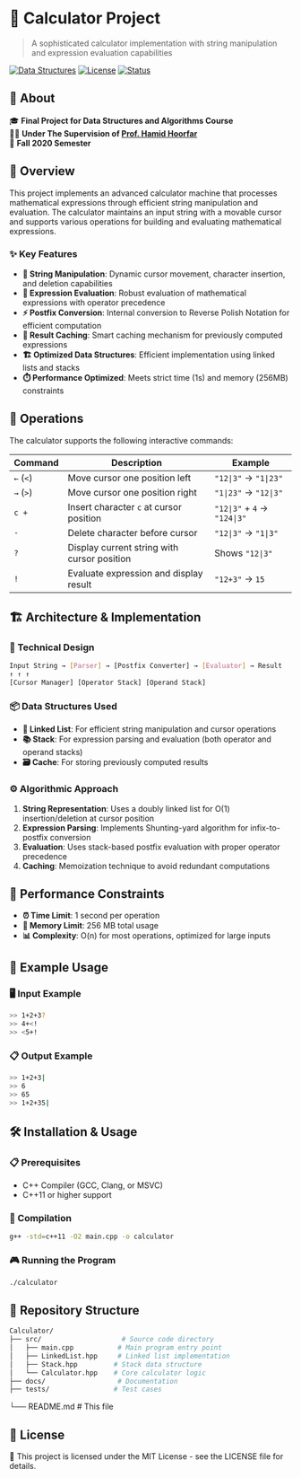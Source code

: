 # 🧮 Calculator Project

> A sophisticated calculator implementation with string manipulation and expression evaluation capabilities

[![Data Structures](https://img.shields.io/badge/Data%20Structures-Linked%20List%20%26%20Stack-blue.svg)](https://github.com/Amirbehnam1009/Calculator)
[![License](https://img.shields.io/badge/License-MIT-green.svg)](https://opensource.org/licenses/MIT)
[![Status](https://img.shields.io/badge/Status-Completed-brightgreen.svg)](https://github.com/Amirbehnam1009/Calculator)

## 📖 About

🎓 **Final Project for Data Structures and Algorithms Course**  
👨‍🏫 **Under The Supervision of [Prof. Hamid Hoorfar](https://scholar.google.com/citations?user=BeV-i0AAAAAJ&hl=en)**  
🍂 **Fall 2020 Semester**

## 🚀 Overview

This project implements an advanced calculator machine that processes mathematical expressions through efficient string manipulation and evaluation. The calculator maintains an input string with a movable cursor and supports various operations for building and evaluating mathematical expressions.

### ✨ Key Features

- **📝 String Manipulation**: Dynamic cursor movement, character insertion, and deletion capabilities
- **🧠 Expression Evaluation**: Robust evaluation of mathematical expressions with operator precedence
- **⚡ Postfix Conversion**: Internal conversion to Reverse Polish Notation for efficient computation
- **💾 Result Caching**: Smart caching mechanism for previously computed expressions
- **🏗️ Optimized Data Structures**: Efficient implementation using linked lists and stacks
- **⏱️ Performance Optimized**: Meets strict time (1s) and memory (256MB) constraints

## 🎯 Operations

The calculator supports the following interactive commands:

| Command | Description | Example |
|---------|-------------|---------|
| `←` (`<`) | Move cursor one position left | `"12\|3"` → `"1\|23"` |
| `→` (`>`) | Move cursor one position right | `"1\|23"` → `"12\|3"` |
| `c +` | Insert character `c` at cursor position | `"12\|3"` + `4` → `"124\|3"` |
| `-` | Delete character before cursor | `"12\|3"` → `"1\|3"` |
| `?` | Display current string with cursor position | Shows `"12\|3"` |
| `!` | Evaluate expression and display result | `"12+3"` → `15` |

## 🏗️ Architecture & Implementation

### 🔧 Technical Design
``` bash
Input String → [Parser] → [Postfix Converter] → [Evaluator] → Result
↑ ↑ ↑
[Cursor Manager] [Operator Stack] [Operand Stack]
```

### 📦 Data Structures Used

- **🔗 Linked List**: For efficient string manipulation and cursor operations
- **📚 Stack**: For expression parsing and evaluation (both operator and operand stacks)
- **🗃️ Cache**: For storing previously computed results

### ⚙️ Algorithmic Approach

1. **String Representation**: Uses a doubly linked list for O(1) insertion/deletion at cursor position
2. **Expression Parsing**: Implements Shunting-yard algorithm for infix-to-postfix conversion
3. **Evaluation**: Uses stack-based postfix evaluation with proper operator precedence
4. **Caching**: Memoization technique to avoid redundant computations

## 🚦 Performance Constraints

- **⏰ Time Limit**: 1 second per operation
- **💾 Memory Limit**: 256 MB total usage
- **📊 Complexity**: O(n) for most operations, optimized for large inputs

## 📸 Example Usage

### 🖥️ Input Example
```bash
>> 1+2+3?
>> 4+<!
>> <5+!
```

### 📋 Output Example
```bash
>> 1+2+3|
>> 6
>> 65
>> 1+2+35|
```


## 🛠️ Installation & Usage

### 📋 Prerequisites
- C++ Compiler (GCC, Clang, or MSVC)
- C++11 or higher support

### 🚀 Compilation
```bash
g++ -std=c++11 -O2 main.cpp -o calculator
```
### 🎮 Running the Program
```bash
./calculator
```
## 📁 Repository Structure
``` bash
Calculator/
├── src/                    # Source code directory
│   ├── main.cpp           # Main program entry point
│   ├── LinkedList.hpp     # Linked list implementation
│   ├── Stack.hpp         # Stack data structure
│   └── Calculator.hpp    # Core calculator logic
├── docs/                  # Documentation
├── tests/                # Test cases
```

└── README.md            # This file


## 📜 License
📄 This project is licensed under the MIT License - see the LICENSE file for details.
